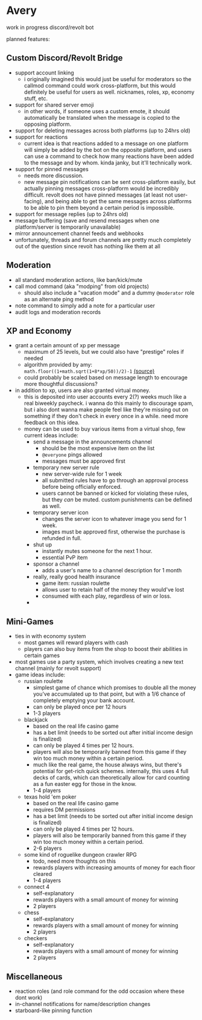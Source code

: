 # Avery
work in progress discord/revolt bot

planned features:

## Custom Discord/Revolt Bridge
- support account linking
    - i originally imagined this would just be useful for moderators so the callmod command could work cross-platform, but this would definitely be useful for users as well. nicknames, roles, xp, economy stuff, etc.
- support for shared server emoji
    - in other words, if someone uses a custom emote, it should automatically be translated when the message is copied to the opposing platform.
- support for deleting messages across both platforms (up to 24hrs old)
- support for reactions
    - current idea is that reactions added to a message on one platform will simply be added by the bot on the opposite platform, and users can use a command to check how many reactions have been added to the message and by whom. kinda janky, but it'll technically work.
- support for pinned messages
    - needs more discussion.
    - new message pin notifications can be sent cross-platform easily, but actually pinning messages cross-platform would be incredibly difficult. revolt does not have pinned messages (at least not user-facing), and being able to get the same messages across platforms to be able to pin them beyond a certain period is impossible.
- support for message replies (up to 24hrs old)
- message buffering (save and resend messages when one platform/server is temporarily unavailable)
- mirror announcement channel feeds and webhooks
- unfortunately, threads and forum channels are pretty much completely out of the question since revolt has nothing like them at all

## Moderation
- all standard moderation actions, like ban/kick/mute
- call mod command (aka "modping" from old projects)
    - should also include a "vacation mode" and a dummy `@moderator` role as an alternate ping method
- note command to simply add a note for a particular user
- audit logs and moderation records

## XP and Economy
- grant a certain amount of xp per message
    - maximum of 25 levels, but we could also have "prestige" roles if needed
    - algorithm provided by amy: `math.floor((1+math.sqrt(1+8*xp/50))/2)-1` [(source)](https://discord.com/channels/803584639541313577/1182191622222516244/1220142236906291220)
    - could probably be scaled based on message length to encourage more thoughtful discussions?
- in addition to xp, users are also granted virtual money.
    - this is deposited into user accounts every 2(?) weeks much like a real biweekly paycheck. i wanna do this mainly to discourage spam, but i also dont wanna make people feel like they're missing out on something if they don't check in every once in a while. need more feedback on this idea.
    - money can be used to buy various items from a virtual shop, few current ideas include:
        - send a message in the announcements channel
            - should be the most expensive item on the list
            - `@everyone` pings allowed
            - messages must be approved first
        - temporary new server rule
            - new server-wide rule for 1 week
            - all submitted rules have to go through an approval process before being officially enforced.
            - users cannot be banned or kicked for violating these rules, but they *can* be muted. custom punishments can be defined as well.
        - temporary server icon
            - changes the server icon to whatever image you send for 1 week.
            - images must be approved first, otherwise the purchase is refunded in full.
        - shut up
            - instantly mutes someone for the next 1 hour.
            - essential PvP item
        - sponsor a channel
            - adds a user's name to a channel description for 1 month
        - really, really good health insurance
            - game item: russian roulette
            - allows user to retain half of the money they would've lost
            - consumed with each play, regardless of win or loss.
        - 

## Mini-Games
- ties in with economy system
    - most games will reward players with cash
    - players can also buy items from the shop to boost their abilities in certain games
- most games use a party system, which involves creating a new text channel (mainly for revolt support)
- game ideas include:
    - russian roulette
        - simplest game of chance which promises to double all the money you've accumulated up to that point, but with a 1/6 chance of completely emptying your bank account.
        - can only be played once per 12 hours
        - 1-3 players
    - blackjack
        - based on the real life casino game
        - has a bet limit (needs to be sorted out after initial income design is finalized)
        - can only be played 4 times per 12 hours.
        - players will also be temporarily banned from this game if they win too much money within a certain period.
        - much like the real game, the house always wins, but there's potential for get-rich quick schemes. internally, this uses 4 full decks of cards, which can theoretically allow for card counting as a fun easter egg for those in the know.
        - 1-4 players
    - texas hold 'em poker
        - based on the real life casino game
        - requires DM permissions
        - has a bet limit (needs to be sorted out after initial income design is finalized)
        - can only be played 4 times per 12 hours.
        - players will also be temporarily banned from this game if they win too much money within a certain period.
        - 2-6 players
    - some kind of roguelike dungeon crawler RPG
        - todo, need more thoughts on this
        - rewards players with increasing amounts of money for each floor cleared
        - 1-4 players
    - connect 4
        - self-explanatory
        - rewards players with a small amount of money for winning
        - 2 players
    - chess
        - self-explanatory
        - rewards players with a small amount of money for winning
        - 2 players
    - checkers
        - self-explanatory
        - rewards players with a small amount of money for winning
        - 2 players

## Miscellaneous
- reaction roles (and role command for the odd occasion where these dont work)
- in-channel notifications for name/description changes
- starboard-like pinning function